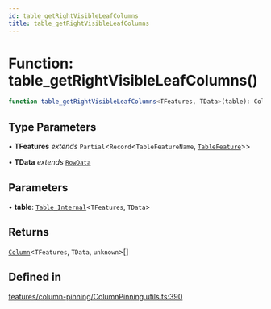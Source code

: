 ```yaml
---
id: table_getRightVisibleLeafColumns
title: table_getRightVisibleLeafColumns
---
```


# Function: table\_getRightVisibleLeafColumns()

```ts
function table_getRightVisibleLeafColumns<TFeatures, TData>(table): Column<TFeatures, TData, unknown>[]
```

## Type Parameters

• **TFeatures** *extends* `Partial`\<`Record`\<`TableFeatureName`, [`TableFeature`](../interfaces/tablefeature.md)\>\>

• **TData** *extends* [`RowData`](../type-aliases/rowdata.md)

## Parameters

• **table**: [`Table_Internal`](../type-aliases/table_internal.md)\<`TFeatures`, `TData`\>

## Returns

[`Column`](../type-aliases/column.md)\<`TFeatures`, `TData`, `unknown`\>[]

## Defined in

[features/column-pinning/ColumnPinning.utils.ts:390](https://github.com/TanStack/table/blob/main/packages/table-core/src/features/column-pinning/ColumnPinning.utils.ts#L390)
